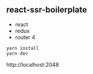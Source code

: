 ## react-ssr-boilerplate

- react
- redux
- router 4

```yarn install```  
```yarn dev```

http://localhost:2048
